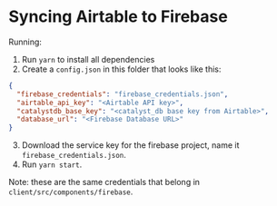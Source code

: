 # Syncing Airtable to Firebase

Running:

1. Run `yarn` to install all dependencies
2. Create a `config.json` in this folder that looks like this:

```json
{
  "firebase_credentials": "firebase_credentials.json",
  "airtable_api_key": "<Airtable API key>",
  "catalystdb_base_key": "<catalyst_db base key from Airtable>",
  "database_url": "<Firebase Database URL>"
}
```

3. Download the service key for the firebase project, name it `firebase_credentials.json`.
4. Run `yarn start`.

Note: these are the same credentials that belong in `client/src/components/firebase`.
